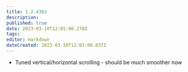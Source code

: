 ```yaml
---
title: 1.2.4382
description: 
published: true
date: 2023-03-10T12:01:00.278Z
tags: 
editor: markdown
dateCreated: 2023-03-10T12:01:00.037Z
---		
```

		
- Tuned vertical/horizontal scrolling - should be much smoother now
